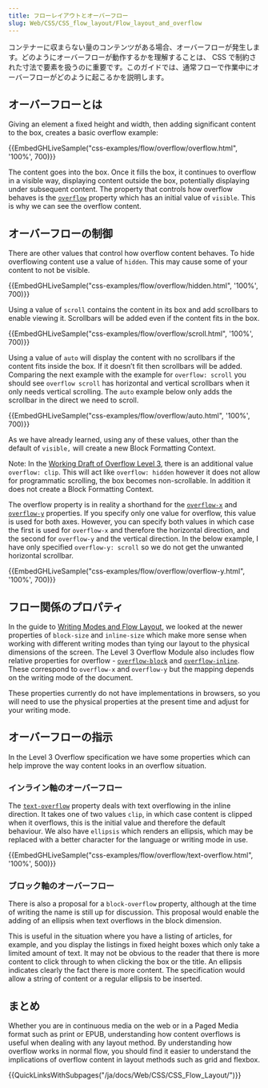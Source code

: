 ```yaml
---
title: フローレイアウトとオーバーフロー
slug: Web/CSS/CSS_flow_layout/Flow_layout_and_overflow
---
```


コンテナーに収まらない量のコンテンツがある場合、オーバーフローが発生します。どのようにオーバーフローが動作するかを理解することは、 CSS で制約された寸法で要素を扱うのに重要です。このガイドでは、通常フローで作業中にオーバーフローがどのように起こるかを説明します。

## オーバーフローとは

Giving an element a fixed height and width, then adding significant content to the box, creates a basic overflow example:

{{EmbedGHLiveSample("css-examples/flow/overflow/overflow.html", '100%', 700)}}

The content goes into the box. Once it fills the box, it continues to overflow in a visible way, displaying content outside the box, potentially displaying under subsequent content. The property that controls how overflow behaves is the [`overflow`](/ja/docs//Web/CSS/overflow) property which has an initial value of `visible`. This is why we can see the overflow content.

## オーバーフローの制御

There are other values that control how overflow content behaves. To hide overflowing content use a value of `hidden`. This may cause some of your content to not be visible.

{{EmbedGHLiveSample("css-examples/flow/overflow/hidden.html", '100%', 700)}}

Using a value of `scroll` contains the content in its box and add scrollbars to enable viewing it. Scrollbars will be added even if the content fits in the box.

{{EmbedGHLiveSample("css-examples/flow/overflow/scroll.html", '100%', 700)}}

Using a value of `auto` will display the content with no scrollbars if the content fits inside the box. If it doesn’t fit then scrollbars will be added. Comparing the next example with the example for `overflow: scroll` you should see `overflow scroll` has horizontal and vertical scrollbars when it only needs vertical scrolling. The `auto` example below only adds the scrollbar in the direct we need to scroll.

{{EmbedGHLiveSample("css-examples/flow/overflow/auto.html", '100%', 700)}}

As we have already learned, using any of these values, other than the default of `visible,` will create a new Block Formatting Context.

Note: In the [Working Draft of Overflow Level 3](https://www.w3.org/TR/css-overflow-3/), there is an additional value `overflow: clip`. This will act like `overflow: hidden` however it does not allow for programmatic scrolling, the box becomes non-scrollable. In addition it does not create a Block Formatting Context.

The overflow property is in reality a shorthand for the [`overflow-x`](/ja/docs/Web/CSS/overflow-x) and [`overflow-y`](/ja/docs/Web/CSS/overflow-y) properties. If you specify only one value for overflow, this value is used for both axes. However, you can specify both values in which case the first is used for `overflow-x` and therefore the horizontal direction, and the second for `overflow-y` and the vertical direction. In the below example, I have only specified `overflow-y: scroll` so we do not get the unwanted horizontal scrollbar.

{{EmbedGHLiveSample("css-examples/flow/overflow/overflow-y.html", '100%', 700)}}

## フロー関係のプロパティ

In the guide to [Writing Modes and Flow Layout](/ja/docs/Web/CSS/CSS_Flow_Layout/Flow_Layout_and_Writing_Modes), we looked at the newer properties of `block-size` and `inline-size` which make more sense when working with different writing modes than tying our layout to the physical dimensions of the screen. The Level 3 Overflow Module also includes flow relative properties for overflow - [`overflow-block`](/ja/docs/Web/CSS/@media/overflow-block) and [`overflow-inline`](/ja/docs/Web/CSS/@media/overflow-inline). These correspond to `overflow-x` and `overflow-y` but the mapping depends on the writing mode of the document.

These properties currently do not have implementations in browsers, so you will need to use the physical properties at the present time and adjust for your writing mode.

## オーバーフローの指示

In the Level 3 Overflow specification we have some properties which can help improve the way content looks in an overflow situation.

### インライン軸のオーバーフロー

The [`text-overflow`](/ja/docs/Web/CSS/text-overflow) property deals with text overflowing in the inline direction. It takes one of two values `clip`, in which case content is clipped when it overflows, this is the initial value and therefore the default behaviour. We also have `ellipsis` which renders an ellipsis, which may be replaced with a better character for the language or writing mode in use.

{{EmbedGHLiveSample("css-examples/flow/overflow/text-overflow.html", '100%', 500)}}

### ブロック軸のオーバーフロー

There is also a proposal for a `block-overflow` property, although at the time of writing the name is still up for discussion. This proposal would enable the adding of an ellipsis when text overflows in the block dimension.

This is useful in the situation where you have a listing of articles, for example, and you display the listings in fixed height boxes which only take a limited amount of text. It may not be obvious to the reader that there is more content to click through to when clicking the box or the title. An ellipsis indicates clearly the fact there is more content. The specification would allow a string of content or a regular ellipsis to be inserted.

## まとめ

Whether you are in continuous media on the web or in a Paged Media format such as print or EPUB, understanding how content overflows is useful when dealing with any layout method. By understanding how overflow works in normal flow, you should find it easier to understand the implications of overflow content in layout methods such as grid and flexbox.

{{QuickLinksWithSubpages("/ja/docs/Web/CSS/CSS_Flow_Layout/")}}
